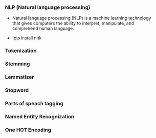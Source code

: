 ###  NLP (Natural language processing)

- Natural language processing (NLP) is a machine learning technology that gives computers the ability to interpret, manipulate, and comprehend human language.

- !pip install nltk


### Tokenization

### Stemming 

### Lemmatizer

### Stopword

### Parts of speach tagging

### Named Entity Recognization 

### One HOT Encoding

